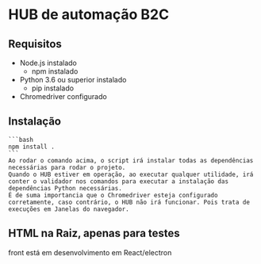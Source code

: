 # HUB de automação B2C

## Requisitos

- Node.js instalado
  - npm instalado
- Python 3.6 ou superior instalado
  - pip instalado
- Chromedriver configurado

## Instalação

    ```bash
    npm install .
    ```
    Ao rodar o comando acima, o script irá instalar todas as dependências necessárias para rodar o projeto.
    Quando o HUB estiver em operação, ao executar qualquer utilidade, irá conter o validador nos comandos para executar a instalação das dependências Python necessárias.
    É de suma importancia que o Chromedriver esteja configurado corretamente, caso contrário, o HUB não irá funcionar. Pois trata de execuções em Janelas do navegador.

## HTML na Raiz, apenas para testes

front está em desenvolvimento em React/electron
